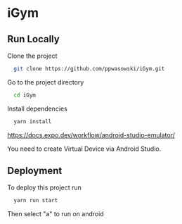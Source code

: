 
# iGym




## Run Locally

Clone the project

```bash
  git clone https://github.com/ppwasowski/iGym.git
```

Go to the project directory

```bash
  cd iGym
```

Install dependencies

```bash
  yarn install
```

https://docs.expo.dev/workflow/android-studio-emulator/

You need to create Virtual Device via Android Studio.
## Deployment

To deploy this project run

```bash
  yarn run start
```
Then select "a" to run on android
